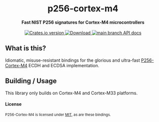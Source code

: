 <h1 align="center">p256-cortex-m4</h1>
<div align="center">
 <strong>
   Fast NIST P256 signatures for Cortex-M4 microcontrollers
 </strong>
</div>

<br />

<div align="center">
  <!-- Crates version -->
  <a href="https://crates.io/crates/p256-cortex-m4">
    <img src="https://img.shields.io/crates/v/p256-cortex-m4.svg?style=flat-square"
    alt="Crates.io version" />
  </a>
  <!-- Downloads -->
  <a href="https://crates.io/crates/p256-cortex-m4">
    <img src="https://img.shields.io/crates/d/p256-cortex-m4.svg?style=flat-square"
      alt="Download" />
  </a>
  <!-- API docs -->
  <a href="https://docs.rs/p256-cortex-m4">
    <img src="https://img.shields.io/badge/docs-latest-blue.svg?style=flat-square"
      alt="main branch API docs" />
  </a>
</div>


## What is this?

Idiomatic, misuse-resistant bindings for the glorious and ultra-fast
[P256-Cortex-M4][p256-cortex-m4] ECDH and ECDSA implementation.

[p256-cortex-m4]: https://github.com/Emill/P256-Cortex-M4


## Building / Usage

This library only builds on Cortex-M4 and Cortex-M33 platforms.


#### License

<sup>P256-Cortex-M4 is licensed under [MIT][mit], as are these bindings.</sup>

[mit]: https://github.com/Emill/P256-Cortex-M4/blob/master/LICENSE.txt
